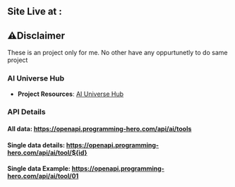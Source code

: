 ## Site Live  at : 
## ⚠️Disclaimer
<p>These is an project only for me. No other have any oppurtunetly to do same project</p>

### AI Universe Hub 
- **Project Resources**: [AI Universe Hub](https://github.com/ProgrammingHero1/AI-universe-hub)
### API Details
#### All data: https://openapi.programming-hero.com/api/ai/tools
#### Single data details: https://openapi.programming-hero.com/api/ai/tool/${id}
#### Single data Example: https://openapi.programming-hero.com/api/ai/tool/01

